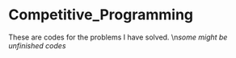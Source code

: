 # Competitive_Programming
These are codes for the problems I have solved.
\n*some might be unfinished codes*
